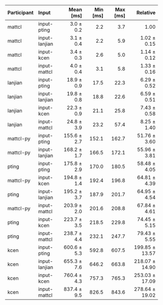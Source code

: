 | Participant | Input | Mean [ms] | Min [ms] | Max [ms] | Relative |
|:---|:---|---:|---:|---:|---:|
| mattcl | input-pting | 3.0 ± 0.2 | 2.2 | 3.7 | 1.00 |
| mattcl | input-lanjian | 3.1 ± 0.4 | 2.2 | 5.9 | 1.02 ± 0.15 |
| mattcl | input-kcen | 3.4 ± 0.3 | 2.6 | 5.0 | 1.14 ± 0.12 |
| mattcl | input-mattcl | 4.0 ± 0.4 | 3.1 | 5.8 | 1.33 ± 0.16 |
| lanjian | input-pting | 18.9 ± 0.9 | 17.5 | 22.3 | 6.29 ± 0.52 |
| lanjian | input-lanjian | 19.8 ± 0.8 | 18.8 | 22.6 | 6.59 ± 0.51 |
| lanjian | input-kcen | 22.3 ± 0.9 | 21.1 | 25.8 | 7.43 ± 0.58 |
| lanjian | input-mattcl | 24.8 ± 3.9 | 23.2 | 57.4 | 8.25 ± 1.40 |
| mattcl-py | input-pting | 155.6 ± 2.7 | 152.1 | 162.7 | 51.76 ± 3.60 |
| mattcl-py | input-lanjian | 168.2 ± 1.7 | 166.5 | 172.1 | 55.96 ± 3.81 |
| pting | input-pting | 175.8 ± 2.9 | 170.0 | 180.5 | 58.48 ± 4.05 |
| mattcl-py | input-kcen | 194.8 ± 1.4 | 192.4 | 196.8 | 64.81 ± 4.39 |
| pting | input-lanjian | 195.2 ± 3.7 | 187.9 | 201.7 | 64.95 ± 4.54 |
| mattcl-py | input-mattcl | 203.9 ± 2.0 | 201.6 | 208.8 | 67.84 ± 4.61 |
| pting | input-kcen | 223.7 ± 3.5 | 218.5 | 229.8 | 74.45 ± 5.15 |
| pting | input-mattcl | 238.7 ± 4.4 | 232.1 | 247.7 | 79.43 ± 5.55 |
| kcen | input-pting | 600.6 ± 5.3 | 592.8 | 607.5 | 199.85 ± 13.57 |
| kcen | input-lanjian | 655.3 ± 7.6 | 646.2 | 663.8 | 218.07 ± 14.90 |
| kcen | input-kcen | 760.4 ± 4.3 | 757.3 | 765.3 | 253.03 ± 17.09 |
| kcen | input-mattcl | 837.4 ± 9.5 | 826.5 | 843.6 | 278.64 ± 19.02 |
